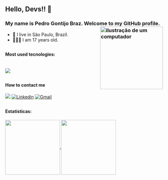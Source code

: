## Hello, Devs!! 👋
### My name is Pedro Gontijo Braz. Welcome to my GitHub profile. <img src="https://raw.githubusercontent.com/MicaelliMedeiros/micaellimedeiros/master/image/computer-illustration.png" alt="ilustração de um computador" min-width="200px" max-width="200px" width="200px" align="right">

- 🔰  I live in São Paulo, Brazil.
- 💁🏽‍♂️  I am 17 years old.
##

#### Most used tecnologies:

<div style="display: inline_block"><br>
  <img src="https://skillicons.dev/icons?i=js,ts,react,next,nodejs,tailwindcss,scss,vitest,yarn,linux,arch" />
</div>

##

#### How to contact me
<a href="https://www.instagram.com/pedr0_br4z/" target="_blank"><img src="https://img.shields.io/badge/-Instagram-%23E4405F?style=for-the-badge&logo=instagram&logoColor=white" target="_blank"></a>
[<img alt="Linkedin" src="https://img.shields.io/badge/-linkedin-%230077B5?style=for-the-badge&logo=linkedin&logoColor=white"/>](https://www.linkedin.com/in/pedro-gontijo-braz-7b6014268/)
<a href="mailto:contatopedrogbraz@gmail.com" target="_blank"><img alt="Gmail" src="https://img.shields.io/badge/Gmail-D14836?style=for-the-badge&logo=gmail&logoColor=white" /></a>
##

#### Estatísticas:

<div>
<a href="https://github.com/vgont/github-readme-stats">
  <img height="175"  align="center" margin-right="20px"; src="https://github-readme-stats.vercel.app/api?username=pedrogbraz&show_icons=true&theme=dracula" />
</a>
<a href="https://github.com/vgont/convoychat">
  <img height="175" align="center" src="https://github-readme-stats.vercel.app/api/top-langs?username=pedrogbraz&layout=compact&langs_count=8&card_width=320&show_icons=true&theme=dracula" />
</a>
</div>






